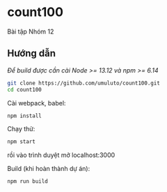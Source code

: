 # count100
Bài tập Nhóm 12
## Hướng dẫn
*Để build được cần cài Node >= 13.12 và npm >= 6.14*

```bash
git clone https://github.com/umuluto/count100.git
cd count100
```
Cài webpack, babel:
```bash
npm install
```
Chạy thử:
```bash
npm start
```
rồi vào trình duyệt mở localhost:3000

Build (khi hoàn thành dự án):
```bash
npm run build
```
